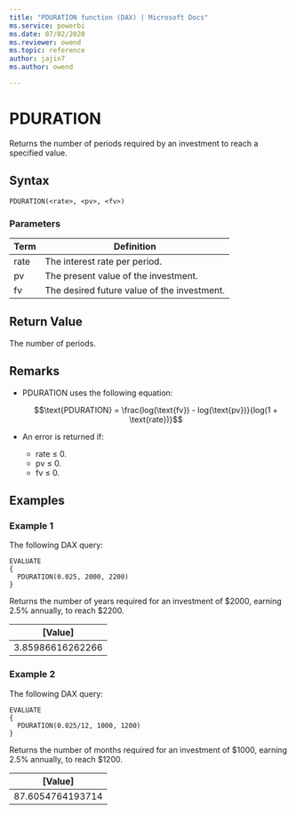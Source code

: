 ```yaml
---
title: "PDURATION function (DAX) | Microsoft Docs"
ms.service: powerbi
ms.date: 07/02/2020
ms.reviewer: owend
ms.topic: reference
author: jajin7
ms.author: owend

---
```


# PDURATION

Returns the number of periods required by an investment to reach a specified value.

## Syntax

```dax
PDURATION(<rate>, <pv>, <fv>)
```

### Parameters

|Term|Definition|  
|--------|--------------|  
|rate|The interest rate per period.|
|pv|The present value of the investment.|
|fv|The desired future value of the investment.|

## Return Value

The number of periods.

## Remarks

- PDURATION uses the following equation:

    $$\text{PDURATION} = \frac{log(\text{fv}) - log(\text{pv})}{log(1 + \text{rate})}$$

- An error is returned if:
  - rate ≤ 0.
  - pv ≤ 0.
  - fv ≤ 0.

## Examples

### Example 1

The following DAX query:

```dax
EVALUATE
{
  PDURATION(0.025, 2000, 2200)
}
```

Returns the number of years required for an investment of $2000, earning 2.5% annually, to reach $2200.

| **[Value]**    |
| ---------------- |
| 3.85986616262266 |

### Example 2

The following DAX query:

```dax
EVALUATE
{
  PDURATION(0.025/12, 1000, 1200)
}
```

Returns the number of months required for an investment of \$1000, earning 2.5% annually, to reach \$1200.

| **[Value]**    |
| ---------------- |
| 87.6054764193714 |
